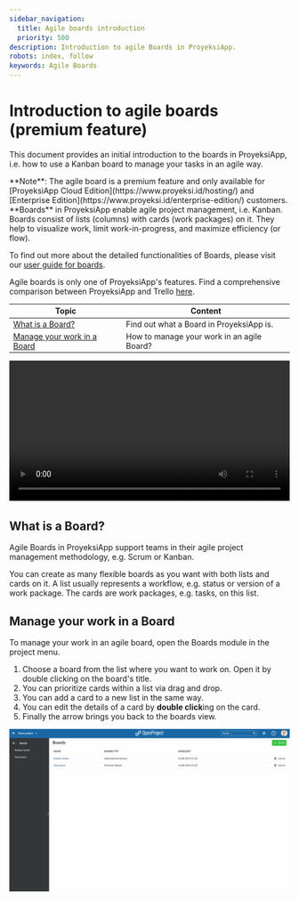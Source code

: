 ```yaml
---
sidebar_navigation:
  title: Agile boards introduction
  priority: 500
description: Introduction to agile Boards in ProyeksiApp.
robots: index, follow
keywords: Agile Boards
---
```


# Introduction to agile boards (premium feature)

This document provides an initial introduction to the boards in ProyeksiApp, i.e. how to use a Kanban board to manage your tasks in an agile way.

<div class="alert alert-info" role="alert">
**Note**: The agile board is a premium feature and only available for [ProyeksiApp Cloud Edition](https://www.proyeksi.id/hosting/) and [Enterprise Edition](https://www.proyeksi.id/enterprise-edition/) customers.
</div>


<div class="glossary">
**Boards** in ProyeksiApp enable agile project management, i.e. Kanban. Boards consist of lists (columns) with cards (work packages) on it. They help to visualize work, limit work-in-progress, and maximize efficiency (or flow).
</div>

To find out more about the detailed functionalities of Boards, please visit our [user guide for boards](../../user-guide/agile-boards).

Agile boards is only one of ProyeksiApp's features. Find a comprehensive comparison between ProyeksiApp and Trello [here](https://www.proyeksi.id/alternatives/best-trello-alternative/).


| Topic                                                       | Content                                    |
| ----------------------------------------------------------- | ------------------------------------------ |
| [What is a Board?](#what-is-a-board)                       | Find out what a Board in ProyeksiApp is.   |
| [Manage your work in a Board](#manage-your-work-in-a-board) | How to manage your work in an agile Board? |

<video src="https://proyeksiapp-docs.s3.eu-central-1.amazonaws.com/videos/ProyeksiApp-Agile-Boards.mp4" type="video/mp4" controls="" style="width:100%"></video>

## What is a Board?

Agile Boards in ProyeksiApp support teams in their agile project management methodology, e.g. Scrum or Kanban.

You can create as many flexible boards as you want with both lists and cards on it. A list usually represents a workflow, e.g. status or version of a work package. The cards are work packages, e.g. tasks, on this list.

## Manage your work in a Board

To manage your work in an agile board, open the Boards module in the project menu.

1. Choose a board from the list where you want to work on. Open it by double clicking on the board's title.
2. You can prioritize cards within a list via drag and drop.
3. You can add a card to a new list in the same way.
4. You can edit the details of a card by **double click**ing on the card.
5. Finally the arrow brings you back to the boards view.



![edit-boards](edit-boards.gif)
